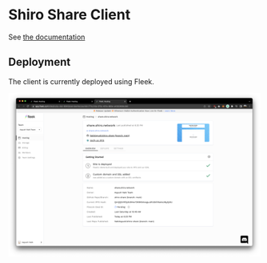 # Shiro Share Client

See [the documentation](https://docs.share.shiro.network/deployment/client)

## Deployment

The client is currently deployed using Fleek.

![](../imgs/shiro-share-deployment.png)
